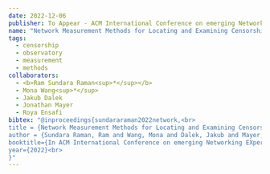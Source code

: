 ```yaml
---
date: 2022-12-06
publisher: To Appear - ACM International Conference on emerging Networking EXperiments and Technologies (CoNEXT)
name: "Network Measurement Methods for Locating and Examining Censorship Devices"
tags:
  - censorship
  - observatory
  - measurement
  - methods
collaborators:
  - <b>Ram Sundara Raman<sup>*</sup></b>
  - Mona Wang<sup>*</sup>
  - Jakub Dalek
  - Jonathan Mayer
  - Roya Ensafi
bibtex: "@inproceedings{sundararaman2022network,<br>
title = {Network Measurement Methods for Locating and Examining Censorship Devices},<br>
author = {Sundara Raman, Ram and Wang, Mona and Dalek, Jakub and Mayer, Jonathan and Ensafi, Roya},<br>
booktitle={In ACM International Conference on emerging Networking EXperiments and Technologies (CoNEXT)},<br>
year={2022}<br>
}"
---
```

